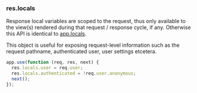 <h3 id='res.locals'>res.locals</h3>

Response local variables are scoped to the request, thus only available to the view(s) rendered during that request / response cycle, if any. Otherwise this API is identical to <a href="#app.locals">app.locals</a>.

This object is useful for exposing request-level information such as the request pathname, authenticated user, user settings etcetera.

```js
app.use(function (req, res, next) {
  res.locals.user = req.user;
  res.locals.authenticated = !req.user.anonymous;
  next();
});
```
